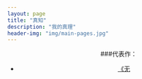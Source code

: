 ```yaml
---
layout: page
title: "真知"
description: "我的真理"
header-img: "img/main-pages.jpg"
---
```



<center>
  


###代表作：


- [《无](http://)







